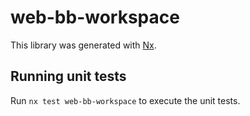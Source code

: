 # web-bb-workspace

This library was generated with [Nx](https://nx.dev).

## Running unit tests

Run `nx test web-bb-workspace` to execute the unit tests.
